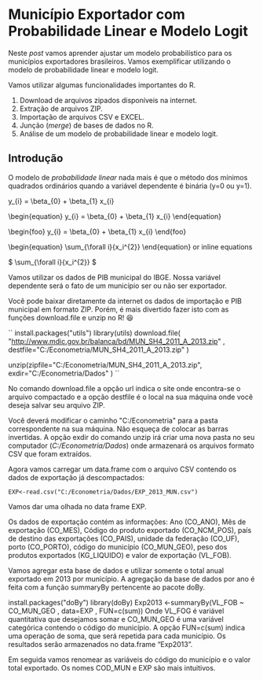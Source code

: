 # Município Exportador com Probabilidade Linear e Modelo Logit

Neste *post* vamos aprender ajustar um modelo probabilístico para os municípios exportadores brasileiros. Vamos exemplificar utilizando o modelo de probabilidade linear e modelo logit.

Vamos utilizar algumas funcionalidades importantes do R.

1. Download de arquivos zipados disponíveis na internet.
2. Extração de arquivos ZIP.
3. Importação de arquivos CSV e EXCEL.
4. Junção (*merge*) de bases de dados no R.
5. Análise de um modelo de probabilidade linear e modelo logit.

## Introdução
O modelo de *probabilidade linear* nada mais é que o método dos mínimos quadrados ordinários quando a variável dependente é binária (y=0 ou y=1).


$$$$
y_{i} = \beta_{0} + \beta_{1} x_{i}
$$$$


\begin{equation}
y_{i} = \beta_{0} + \beta_{1} x_{i}
\end{equation}

\begin{foo}
y_{i} = \beta_{0} + \beta_{1} x_{i}
\end{foo}


\begin{equation}
\sum_{\forall i}{x_i^{2}}
\end{equation}
or inline equations

$ \sum_{\forall i}{x_i^{2}} $


Vamos utilizar os dados de PIB municipal do IBGE. Nossa variável dependente será o fato de um município ser ou não ser exportador.

Você pode baixar diretamente da internet os dados de importação e PIB municipal em formato ZIP. Porém, é mais divertido fazer isto com as funções download.file e unzip no R! :satisfied:


``
install.packages("utils") 
library(utils)
download.file( "http://www.mdic.gov.br/balanca/bd/MUN_SH4_2011_A_2013.zip" ,
               destfile="C:/Econometria/MUN_SH4_2011_A_2013.zip" )
 
unzip(zipfile="C:/Econometria/MUN_SH4_2011_A_2013.zip", exdir="C:/Econometria/Dados" )
``


No comando download.file a opção url indica o site onde encontra-se o arquivo compactado e a opção destfile é o local na sua máquina onde você deseja salvar seu arquivo ZIP.

Você deverá modificar o caminho "C:/Econometria" para a pasta correspondente na sua máquina. Não esqueça de colocar as barras invertidas. A opção exdir do comando unzip irá criar uma nova pasta no seu computador (*_C:/Econometria/Dados_*) onde armazenará os arquivos formato CSV que foram extraídos.

Agora vamos carregar um data.frame com o arquivo CSV contendo os dados de exportação já descompactados:

``
EXP<-read.csv("C:/Econometria/Dados/EXP_2013_MUN.csv")
``

Vamos dar uma olhada no data frame EXP.



Os dados de exportação contém as informações: Ano (CO_ANO), Mês de exportação (CO_MES), Código do produto exportado (CO_NCM_POS), país de destino das exportações (CO_PAIS), unidade da federação (CO_UF), porto (CO_PORTO), código do município (CO_MUN_GEO), peso dos produtos exportados (KG_LIQUIDO) e valor de exportação (VL_FOB).

Vamos agregar esta base de dados e utilizar somente o total anual exportado em 2013 por município. A agregação da base de dados por ano é feita com a função summaryBy pertencente ao pacote doBy.

install.packages("doBy") 
library(doBy)
Exp2013 <-summaryBy(VL_FOB ~ CO_MUN_GEO , data=EXP , FUN=c(sum))
Onde VL_FOG é variável quantitativa que desejamos somar e CO_MUN_GEO é uma variável categórica contendo o código do município. A opção FUN=c(sum) indica uma operação de soma, que será repetida para cada município. Os resultados serão armazenados no data.frame “Exp2013”.

Em seguida vamos renomear as variáveis do código do município e o valor total exportado. Os nomes COD_MUN e EXP são mais intuitivos.
